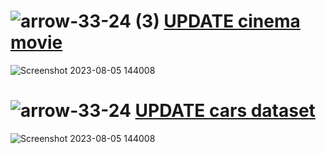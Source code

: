 # ![arrow-33-24 (3)](https://github.com/yasinnorozzadeh/python-course2/assets/88095232/2fac8ee3-0bc1-40df-b22f-b5ccb6ba0087) [UPDATE cinema movie](https://github.com/yasinnorozzadeh/python-course2/blob/main/assignment%2017/practice/cinema%20movie.py)
![Screenshot 2023-08-05 144008](https://github.com/yasinnorozzadeh/python-course2/assets/88095232/8f8d7c95-7852-4531-80fa-46066e240c3b)

# ![arrow-33-24](https://github.com/yasinnorozzadeh/python-course2/assets/88095232/a1c6b0ec-262e-4eaf-b6f3-2bf0a1b86765) [UPDATE cars dataset](https://github.com/yasinnorozzadeh/python-course2/blob/main/assignment%2017/practice/cars.py)
![Screenshot 2023-08-05 144008](https://github.com/yasinnorozzadeh/python-course2/assets/88095232/8b97e30d-e5f1-46b1-b318-7dfe57b72181)
